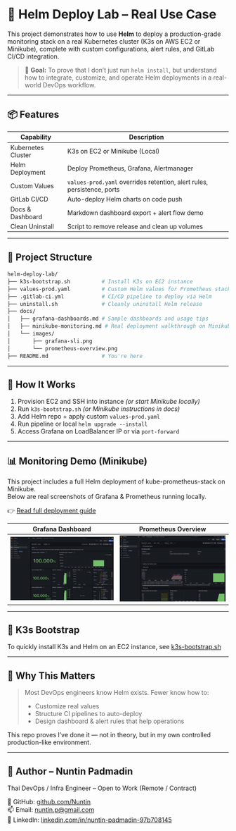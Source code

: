 # 🧠 Helm Deploy Lab – Real Use Case

This project demonstrates how to use **Helm** to deploy a production-grade monitoring stack on a real Kubernetes cluster (K3s on AWS EC2 or Minikube), complete with custom configurations, alert rules, and GitLab CI/CD integration.

> 🎯 **Goal:** To prove that I don’t just run `helm install`, but understand how to integrate, customize, and operate Helm deployments in a real-world DevOps workflow.

---

## 📦 Features

| Capability                  | Description                                                                 |
|----------------------------|-----------------------------------------------------------------------------|
| Kubernetes Cluster         | K3s on EC2 or Minikube (Local)                                              |
| Helm Deployment            | Deploy Prometheus, Grafana, Alertmanager                                   |
| Custom Values              | `values-prod.yaml` overrides retention, alert rules, persistence, ports     |
| GitLab CI/CD               | Auto-deploy Helm charts on code push                                       |
| Docs & Dashboard           | Markdown dashboard export + alert flow demo                                |
| Clean Uninstall            | Script to remove release and clean up volumes                              |

---

## 🔧 Project Structure

```bash
helm-deploy-lab/
├── k3s-bootstrap.sh          # Install K3s on EC2 instance
├── values-prod.yaml          # Custom Helm values for Prometheus stack
├── .gitlab-ci.yml            # CI/CD pipeline to deploy via Helm
├── uninstall.sh              # Cleanly uninstall Helm release
├── docs/
│   ├── grafana-dashboards.md # Sample dashboards and usage tips
│   ├── minikube-monitoring.md # Real deployment walkthrough on Minikube
│   └── images/
│       ├── grafana-sli.png
│       └── prometheus-overview.png
├── README.md                 # You're here
```

---

## 🚀 How It Works

1. Provision EC2 and SSH into instance *(or start Minikube locally)*
2. Run `k3s-bootstrap.sh` *(or Minikube instructions in docs)*
3. Add Helm repo + apply custom `values-prod.yaml`
4. Run pipeline or local `helm upgrade --install`
5. Access Grafana on LoadBalancer IP or via `port-forward`

---

## 📊 Monitoring Demo (Minikube)

This project includes a full Helm deployment of kube-prometheus-stack on Minikube.  
Below are real screenshots of Grafana & Prometheus running locally.

👉 [Read full deployment guide](docs/minikube-monitoring.md)

| Grafana Dashboard | Prometheus Overview |
|-------------------|---------------------|
| ![SLI](docs/images/grafana-sli.png) | ![Targets](docs/images/prometheus-overview.png) |

---

## 🧰 K3s Bootstrap

To quickly install K3s and Helm on an EC2 instance, see [k3s-bootstrap.sh](./k3s-bootstrap.sh)

---

## 📍 Why This Matters

> Most DevOps engineers know Helm exists. Fewer know how to:  
> - Customize real values  
> - Structure CI pipelines to auto-deploy  
> - Design dashboard & alert rules that help operations

This repo proves I’ve done it — not in theory, but in my own controlled production-like environment.

---

## 👤 Author – Nuntin Padmadin

Thai DevOps / Infra Engineer – Open to Work (Remote / Contract)

📂 GitHub: [github.com/Nuntin](https://github.com/Nuntin)  
📫 Email: nuntin.p@gmail.com  
💼 LinkedIn: [linkedin.com/in/nuntin-padmadin-97b708145](https://www.linkedin.com/in/nuntin-padmadin-97b708145)
